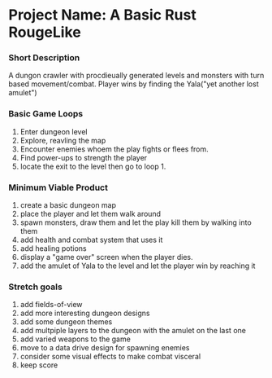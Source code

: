 # Project Name: A Basic Rust RougeLike

### Short Description
A dungon crawler with procdieually generated levels and monsters with turn based movement/combat. Player wins by finding the Yala("yet another lost amulet")

### Basic Game Loops
1. Enter dungeon level
2. Explore, reavling the map
3. Encounter enemies whoem the play fights or flees from.
4. Find power-ups to strength the player
5. locate the exit to the level then go to loop 1.

### Minimum Viable Product
1. create a basic dungeon map
2. place the player and let them walk around
3. spawn monsters, draw them and let the play kill them by walking into them
4. add health and combat system that uses it
5. add healing potions
6. display a "game over" screen when the player dies.
7. add the amulet of Yala to the level and let the player win by reaching it

### Stretch goals
1. add fields-of-view
2. add more interesting dungeon designs
3. add some dungeon themes
4. add multpiple layers to the dungeon with the amulet on the last one
5. add varied weapons to the game
6. move to a data drive design for spawning enemies
7. consider some visual effects to make combat visceral 
8. keep score
